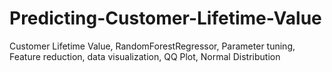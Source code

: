 # Predicting-Customer-Lifetime-Value
Customer Lifetime Value, RandomForestRegressor, Parameter tuning, Feature reduction, data visualization, QQ Plot, Normal Distribution
